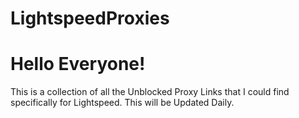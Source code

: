 # LightspeedProxies
# Hello Everyone!
This is a collection of all the Unblocked Proxy Links that I could find specifically for Lightspeed.
This will be Updated Daily.
